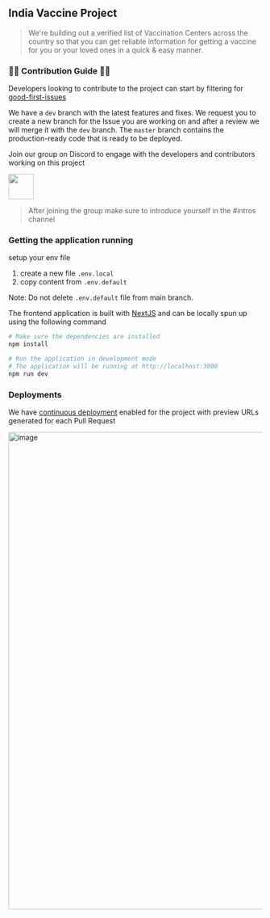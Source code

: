 ## India Vaccine Project

> We're building out a verified list of Vaccination Centers across the country so that you can get reliable information for getting a vaccine for you or your loved ones in a quick & easy manner.

### 👩‍💻 Contribution Guide 👨‍💻

Developers looking to contribute to the project can start by filtering for [good-first-issues](https://github.com/IndiaVaccineIN/india-vaccine-frontend/issues?q=is%3Aopen+is%3Aissue+label%3A%22good+first+issue%22)

We have a `dev` branch with the latest features and fixes. We request you to create a new branch for the Issue you are working on and after a review we will merge it with the `dev` branch. The `master` branch contains the production-ready code that is ready to be deployed.

Join our group on Discord to engage with the developers and contributors working on this project

<img height="50px" src="https://raw.githubusercontent.com/IndiaVaccineIN/india-vaccine-frontend/master/public/assets/join_discord.svg"/>

> After joining the group make sure to introduce yourself in the #intros channel

### Getting the application running

setup your env file 

1. create a new file `.env.local`
2. copy content from `.env.default`

Note: Do not delete `.env.default` file from main branch. 
  


The frontend application is built with [NextJS](https://nextjs.org) and can be locally spun up using the following command

```bash
# Make sure the dependencies are installed
npm install

# Run the application in development mode
# The application will be running at http://localhost:3000
npm run dev
```

### Deployments

We have [continuous deployment](https://vercel.com/docs/git/vercel-for-github) enabled for the project with preview URLs generated for each Pull Request

<img width="945" alt="image" src="https://user-images.githubusercontent.com/27439197/116805110-adadbb00-ab41-11eb-9950-747c31a7d57b.png">
